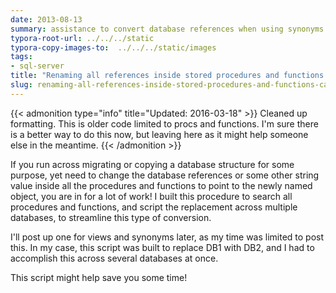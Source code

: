 ```yaml
---
date: 2013-08-13
summary: assistance to convert database references when using synonyms
typora-root-url: ../../../static
typora-copy-images-to:  ../../../static/images
tags:
- sql-server
title: "Renaming all references inside stored procedures and functions can be migraine worthy without a little help..."
slug: renaming-all-references-inside-stored-procedures-and-functions-can-be-migraine-worthy-without-a-little-help
---
```


{{< admonition type="info" title="Updated: 2016-03-18" >}}
Cleaned up formatting. This is older code limited to procs and functions. I'm sure there is a better way to do this now, but leaving here as it might help someone else in the meantime.
{{< /admonition >}}

If you run across migrating or copying a database structure for some purpose, yet need to change the database references or some other string value inside all the procedures and functions to point to the newly named object, you are in for a lot of work! I built this procedure to search all procedures and functions, and script the replacement across multiple databases, to streamline this type of conversion.

I'll post up one for views and synonyms later, as my time was limited to post this. In my case, this script was built to replace DB1 with DB2, and I had to accomplish this across several databases at once.

This script might help save you some time!

<script src="https://gist.github.com/sheldonhull/fd2e49f4f69202cd2da6.js"></script>
